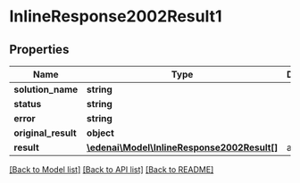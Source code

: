 # InlineResponse2002Result1

## Properties
Name | Type | Description | Notes
------------ | ------------- | ------------- | -------------
**solution_name** | **string** |  | [optional] 
**status** | **string** |  | [optional] 
**error** | **string** |  | [optional] 
**original_result** | **object** |  | [optional] 
**result** | [**\edenai\Model\InlineResponse2002Result[]**](InlineResponse2002Result.md) | array | [optional] 

[[Back to Model list]](../README.md#documentation-for-models) [[Back to API list]](../README.md#documentation-for-api-endpoints) [[Back to README]](../README.md)


